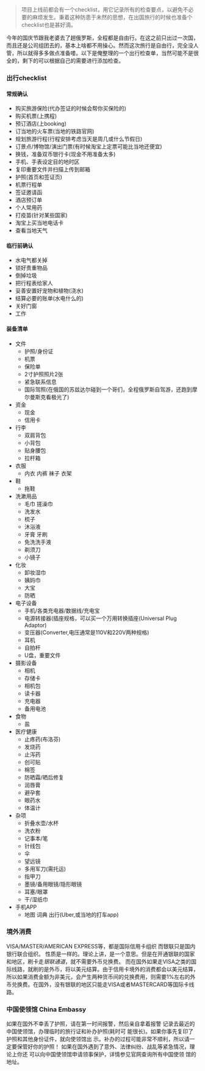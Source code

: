 > 项目上线前都会有一个checklist，用它记录所有的检查要点，以避免不必要的麻烦发生。秉着这种防患于未然的思想，在出国旅行的时候也准备个checklist也是甚好滴。


今年的国庆节跟我老婆去了趟俄罗斯，全程都是自由行。在这之前只出过一次国，而且还是公司组团去的，基本上啥都不用操心。然而这次旅行是自由行，完全没人管，所以就得多多做点准备喽。以下是俺整理的一个出行检查单，当然可能不是很全的，剩下的可以根据自己的需要进行添加检查。
### 出行checklist
#### 常规确认
* 购买旅游保险(代办签证的时候会帮你买保险的)
* 购买机票(上携程)
* 预订酒店(上booking)
* 订当地的火车票(当地的铁路官网)
* 规划旅游行程(行程安排考虑当天是周几或什么节假日)
* 订景点/博物馆/演出门票(有时候淘宝上定票可能比当地还便宜)
* 换钱，准备双币银行卡(现金不用准备太多)
* 手机、手表设定目的地时区
* 复印重要文件并扫描上传到邮箱
* 护照(首页和签证页)
* 机票行程单
* 签证邀请函
* 酒店预订单
* 个人常用药
* 打疫苗(针对某些国家)
* 淘宝上买当地电话卡
* 查看当地天气
#### 临行前确认
* 水电气都关掉
* 锁好贵重物品
* 倒掉垃圾
* 把行程表给家人
* 妥善安置好宠物和植物(浇水)
* 结算必要的账单(水电什么的)
* 关好门窗
* 工作
#### 装备清单
* 文件
    + 护照/身份证
    + 机票
    + 保险单
    + 2寸护照照片2张
    + 紧急联系信息
    + 国际驾照(在俄国的苏兹达尔碰到一个哥们，全程俄罗斯自驾游，还跑到摩尔曼斯克看极光了)
* 资金
    + 现金
    + 信用卡
* 行李
    + 双肩背包
    + 小背包
    + 贴身腰包
    + 拉杆箱
* 衣服
    + 内衣 内裤 袜子 衣架
* 鞋
    + 拖鞋
* 洗漱用品
    + 毛巾 搓澡巾
    + 洗发水
    + 梳子
    + 沐浴液
    + 牙膏 牙刷
    + 免洗洗手液
    + 剃须刀
    + 小镜子
* 化妆
    + 卸妆湿巾
    + 姨妈巾
    + 大宝
    + 防晒
* 电子设备
    + 手机/各类充电器/数据线/充电宝
    + 电源转接器(插座规格，可以买一个万用转换插座(Universal Plug Adaptor)
    + 变压器(Converter,电压通常是110V和220V两种规格)
    + 耳机
    + 自拍杆
    + U盘，重要文件
* 摄影设备
    + 相机
    + 存储卡
    + 相机包
    + 读卡器
    + 充电器
    + 备用电池
* 食物
    + 盐
* 医疗健康
    + 止疼药(布洛芬)
    + 发烧药
    + 止泻药
    + 创可贴
    + 棉签
    + 防晒霜/晒后修复
    + 润唇膏
    + 避孕套
    + 眼药水
    + 体温计
* 杂项
    + 折叠水壶/水杯
    + 洗衣粉
    + 记事本/笔
    + 针线包
    + 伞
    + 望远镜
    + 多用军刀(需托运)
    + 指甲刀
    + 墨镜/备用眼镜/隐形眼镜
    + 耳塞/眼罩
    + 干/湿纸巾
* 手机APP
    + 地图  词典  出行(Uber,或当地的打车app)
### 境外消费
VISA/MASTER/AMERICAN EXPRESS等，都是国际信用卡组织 而银联只是国内银行联合组织。 性质是一样的。理论上讲，是一个意思。但是在开通银联的国家和地区，刷卡走*银联通道*，就不需要外币兑换费。
而在国外如果走VISA之类的国际线路，就刷的是外币，将以美元结算。由于信用卡境外的消费都会以美元结算，所以如果消费金额为非美元，会产生两种货币间的兑换费用，则需要1%左右的外币兑换费。在国外，没有银联的地区只能走VISA或者MASTERCARD等国际卡线路。
### 中国使领馆 China Embassy
如果在国外不幸丢了护照，请在第一时间报警，然后亲自拿着报警
记录去最近的中国使领馆，办理临时的旅行证和补办护照(耗时可
能很长)。如果你事先复印了护照和其他身份证件，就向使领馆出
示。补办的过程可能非常不顺利，所以请一定要保管好你的护照！
如果在国外遇到了意外、法律纠纷、战乱等紧急情况，理论上你还
可以向中国使领馆申请领事保护，详情参见官网查询所有中国使领
馆的地址。

